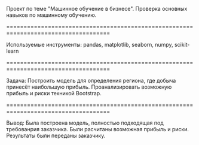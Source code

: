 Проект по теме "Машинное обучение в бизнесе". Проверка основных навыков по машинному обучению.

====================================================================================

Используемые инструменты: pandas, matplotlib, seaborn, numpy, scikit-learn

====================================================================================

Задача: Построить модель для определения региона, где добыча принесёт наибольшую прибыль. Проанализировать возможную прибыль и риски техникой Bootstrap.

====================================================================================

Вывод: Была построена модель, полностью подходящая под требованрия заказчика. Были расчитаны возможная прибыль и риски. Результаты были переданы заказчику.
